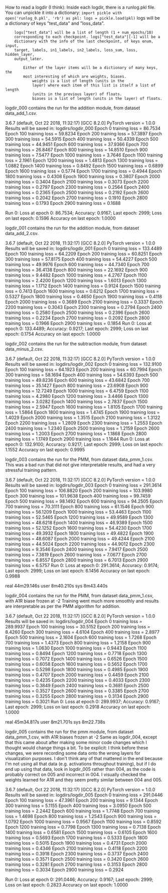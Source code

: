 How to read a logdir (I think):
    Inside each logdir, there is a runlog.pkl file. You can unpickle it into a 
    dictionary:
    ```
    import pickle
    with open('runlog_0.pkl', 'rb') as pkl:
        logs = pickle.load(pkl)
    ```
    logs will be a dictionary of keys "test_data" and "loss_data".

        logs["test_data"] will be a list of length (1 + num_epochs/10) 
        corresponding to each checkpoint. logs["test_data"][-1] will be a 
        dictionary with the info of the last checkpoint, of keys enum, input, 
        target, labels, in1_labels, in2_labels, loss_sum, loss, hidden_layer, 
        output_later.

            Either of the layer items will be a dictionary of many keys, the 
            most interesting of which are weights, biases.
                weights is a list of length (units in the 
                layer) where each item of this list is itself a list of length 
                (units in the previous layer) of floats.
                biases is a list of length (units in the layer) of floats.



logdir_000 contains the run for the addition module, from dataset
data_add_1.csv.

3.6.7 (default, Oct 22 2018, 11:32:17)
[GCC 8.2.0]
PyTorch version = 1.0.0
Results will be saved in: logdirs/logdir_000
Epoch 0 training loss = 86.7534
Epoch 100 training loss = 59.8234
Epoch 200 training loss = 57.3897
Epoch 300 training loss = 54.5915
Epoch 400 training loss = 50.4339
Epoch 500 training loss = 44.9451
Epoch 600 training loss = 37.9366
Epoch 700 training loss = 26.8467
Epoch 800 training loss = 14.8510
Epoch 900 training loss = 7.5477
Epoch 1000 training loss = 3.7646
Epoch 1100 training loss = 2.1961
Epoch 1200 training loss = 1.4813
Epoch 1300 training loss = 1.0882
Epoch 1400 training loss = 0.8492
Epoch 1500 training loss = 0.6899
Epoch 1600 training loss = 0.5774
Epoch 1700 training loss = 0.4944
Epoch 1800 training loss = 0.4308
Epoch 1900 training loss = 0.3807
Epoch 2000 training loss = 0.3404
Epoch 2100 training loss = 0.3073
Epoch 2200 training loss = 0.2797
Epoch 2300 training loss = 0.2564
Epoch 2400 training loss = 0.2365
Epoch 2500 training loss = 0.2192
Epoch 2600 training loss = 0.2042
Epoch 2700 training loss = 0.1910
Epoch 2800 training loss = 0.1793
Epoch 2900 training loss = 0.1688

Run 0: Loss at epoch 0: 86.7534; Accuracy: 0.9167;
Last epoch: 2999; Loss on last epoch: 0.1596 Accuracy on last epoch: 1.0000


logdir_001 contains the run for the addition module, from dataset
data_add_2.csv.

3.6.7 (default, Oct 22 2018, 11:32:17)
[GCC 8.2.0]
PyTorch version = 1.0.0
Results will be saved in: logdirs/logdir_001
Epoch 0 training loss = 133.4489
Epoch 100 training loss = 64.2209
Epoch 200 training loss = 60.8251
Epoch 300 training loss = 57.8175
Epoch 400 training loss = 54.4227
Epoch 500 training loss = 49.9976
Epoch 600 training loss = 44.7340
Epoch 700 training loss = 36.4138
Epoch 800 training loss = 22.1692
Epoch 900 training loss = 9.4482
Epoch 1000 training loss = 4.2767
Epoch 1100 training loss = 2.4200
Epoch 1200 training loss = 1.6013
Epoch 1300 training loss = 1.1712
Epoch 1400 training loss = 0.9124
Epoch 1500 training loss = 0.7413
Epoch 1600 training loss = 0.6212
Epoch 1700 training loss = 0.5327
Epoch 1800 training loss = 0.4650
Epoch 1900 training loss = 0.4118
Epoch 2000 training loss = 0.3689
Epoch 2100 training loss = 0.3337
Epoch 2200 training loss = 0.3043
Epoch 2300 training loss = 0.2794
Epoch 2400 training loss = 0.2580
Epoch 2500 training loss = 0.2396
Epoch 2600 training loss = 0.2234
Epoch 2700 training loss = 0.2092
Epoch 2800 training loss = 0.1966
Epoch 2900 training loss = 0.1854
Run 0: Loss at epoch 0: 133.4489; Accuracy: 0.9217;
Last epoch: 2999; Loss on last epoch: 0.1754 Accuracy on last epoch: 1.0000<Paste>


logdir_002 contains the run for the subtraction module, from dataset
data_minus_2.csv.

3.6.7 (default, Oct 22 2018, 11:32:17)
[GCC 8.2.0]
PyTorch version = 1.0.0
Results will be saved in: logdirs/logdir_002
Epoch 0 training loss = 132.9100
Epoch 100 training loss = 64.1923
Epoch 200 training loss = 60.7994
Epoch 300 training loss = 58.1694
Epoch 400 training loss = 54.6393
Epoch 500 training loss = 49.8236
Epoch 600 training loss = 43.6842
Epoch 700 training loss = 35.1427
Epoch 800 training loss = 23.6908
Epoch 900 training loss = 12.7249
Epoch 1000 training loss = 6.4759
Epoch 1100 training loss = 4.2980
Epoch 1200 training loss = 3.4466
Epoch 1300 training loss = 3.0282
Epoch 1400 training loss = 2.7837
Epoch 1500 training loss = 2.5947
Epoch 1600 training loss = 1.8105
Epoch 1700 training loss = 1.5864
Epoch 1800 training loss = 1.4745
Epoch 1900 training loss = 1.4029
Epoch 2000 training loss = 1.3515
Epoch 2100 training loss = 1.3122
Epoch 2200 training loss = 1.2809
Epoch 2300 training loss = 1.2553
Epoch 2400 training loss = 1.2340
Epoch 2500 training loss = 1.2159
Epoch 2600 training loss = 1.2003
Epoch 2700 training loss = 1.1868
Epoch 2800 training loss = 1.1749
Epoch 2900 training loss = 1.1644
Run 0: Loss at epoch 0: 132.9100; Accuracy: 0.9217;
Last epoch: 2999; Loss on last epoch: 1.1552 Accuracy on last epoch: 0.9995


logdir_003 contains the run for the PMM, from dataset
data_pmm_1.csv.
This was a bad run that did not give interpretable results, and had a very
stressful training pattern.

3.6.7 (default, Oct 22 2018, 11:32:17)
[GCC 8.2.0]
PyTorch version = 1.0.0
Results will be saved in: logdirs/logdir_003
Epoch 0 training loss = 291.3614
Epoch 100 training loss = 106.8820
Epoch 200 training loss = 103.9980
Epoch 300 training loss = 101.9638
Epoch 400 training loss = 99.7459
Epoch 500 training loss = 98.1492
Epoch 600 training loss = 94.2505
Epoch 700 training loss = 70.3111
Epoch 800 training loss = 61.1546
Epoch 900 training loss = 56.1209
Epoch 1000 training loss = 53.4463
Epoch 1100 training loss = 52.5465
Epoch 1200 training loss = 49.9589
Epoch 1300 training loss = 48.6218
Epoch 1400 training loss = 46.9389
Epoch 1500 training loss = 52.1252
Epoch 1600 training loss = 54.4230
Epoch 1700 training loss = 49.3932
Epoch 1800 training loss = 49.4822
Epoch 1900 training loss = 48.6087
Epoch 2000 training loss = 49.4244
Epoch 2100 training loss = 44.5024
Epoch 2200 training loss = 44.9012
Epoch 2300 training loss = 9.3546
Epoch 2400 training loss = 7.9417
Epoch 2500 training loss = 7.3819
Epoch 2600 training loss = 7.0677
Epoch 2700 training loss = 6.8557
Epoch 2800 training loss = 6.7013
Epoch 2900 training loss = 6.5757
Run 0: Loss at epoch 0: 291.3614; Accuracy: 0.9174;
Last epoch: 2999; Loss on last epoch: 6.1456 Accuracy on last epoch: 0.9988

real	44m29.146s
user	8m40.210s
sys	8m43.440s




logdir_004 contains the run for the PMM, from dataset
data_pmm_1.csv, with A1R biase frozen at -2
Training went much more smoothly and results are interpretable as per the PMM
algorithm for addition.

3.6.7 (default, Oct 22 2018, 11:32:17)
[GCC 8.2.0]
PyTorch version = 1.0.0
Results will be saved in: logdirs/logdir_004
Epoch 0 training loss = 289.9937
Epoch 100 training loss = 30.5152
Epoch 200 training loss = 8.4260
Epoch 300 training loss = 4.6104
Epoch 400 training loss = 2.8977
Epoch 500 training loss = 2.1604
Epoch 600 training loss = 1.7268
Epoch 700 training loss = 1.4373
Epoch 800 training loss = 1.2158
Epoch 900 training loss = 1.0630
Epoch 1000 training loss = 0.9443
Epoch 1100 training loss = 0.8494
Epoch 1200 training loss = 0.7718
Epoch 1300 training loss = 0.7072
Epoch 1400 training loss = 0.6526
Epoch 1500 training loss = 0.6058
Epoch 1600 training loss = 0.5652
Epoch 1700 training loss = 0.5298
Epoch 1800 training loss = 0.4985
Epoch 1900 training loss = 0.4707
Epoch 2000 training loss = 0.4459
Epoch 2100 training loss = 0.4235
Epoch 2200 training loss = 0.4033
Epoch 2300 training loss = 0.3849
Epoch 2400 training loss = 0.3681
Epoch 2500 training loss = 0.3527
Epoch 2600 training loss = 0.3385
Epoch 2700 training loss = 0.3255
Epoch 2800 training loss = 0.3134
Epoch 2900 training loss = 0.3021
Run 0: Loss at epoch 0: 289.9937; Accuracy: 0.9167; Last epoch: 2999; Loss on last epoch: 0.2918 Accuracy on last epoch: 1.0000

real	45m34.817s
user	8m21.701s
sys	8m22.738s


logdir_005 contains the run for the pmm module, from dataset
data_pmm_1.csv, with A1R biases frozen at -2
Same as logdir_004, except that this came about after making some minor code
changes which I thought would change things a bit. To be explicit: I think
before these changes, we were recording some data onto the wrong layers for
visualization purposes. I don't think any of that mattered in the end because
I'm not using all that data (e.g. activations throughout training), but if I do
end up using that data, look in logdir_005 rather than 004, as the code is
probably correct on 005 and incorrect in 004. I visually checked the weights
learned for A1R and they seem pretty similar between 004 and 005.

3.6.7 (default, Oct 22 2018, 11:32:17)
[GCC 8.2.0]
PyTorch version = 1.0.0
Results will be saved in: logdirs/logdir_005
Epoch 0 training loss = 291.0446
Epoch 100 training loss = 47.3961
Epoch 200 training loss = 9.1344
Epoch 300 training loss = 5.1155
Epoch 400 training loss = 3.0950
Epoch 500 training loss = 2.2442
Epoch 600 training loss = 1.7748
Epoch 700 training loss = 1.4698
Epoch 800 training loss = 1.2543
Epoch 900 training loss = 1.0792
Epoch 1000 training loss = 0.9567
Epoch 1100 training loss = 0.8592
Epoch 1200 training loss = 0.7798
Epoch 1300 training loss = 0.7138
Epoch 1400 training loss = 0.6581
Epoch 1500 training loss = 0.6105
Epoch 1600 training loss = 0.5693
Epoch 1700 training loss = 0.5333
Epoch 1800 training loss = 0.5015
Epoch 1900 training loss = 0.4731
Epoch 2000 training loss = 0.4346
Epoch 2100 training loss = 0.4118
Epoch 2200 training loss = 0.3918
Epoch 2300 training loss = 0.3737
Epoch 2400 training loss = 0.3571
Epoch 2500 training loss = 0.3420
Epoch 2600 training loss = 0.3281
Epoch 2700 training loss = 0.3153
Epoch 2800 training loss = 0.3034
Epoch 2900 training loss = 0.2924

Run 0: Loss at epoch 0: 291.0446; Accuracy: 0.9167;
Last epoch: 2999; Loss on last epoch: 0.2823 Accuracy on last epoch: 1.0000
